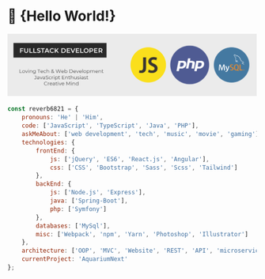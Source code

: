 # :wave: {Hello World!}

<img src="https://github.com/ReverbOD/ReverbOD/blob/master/gh-header-image.png"/>

<p>
</p>

```javascript
const reverb6821 = {
    pronouns: 'He' | 'Him',
    code: ['JavaScript', 'TypeScript', 'Java', 'PHP'],
    askMeAbout: ['web development', 'tech', 'music', 'movie', 'gaming'],
    technologies: {
        frontEnd: {
            js: ['jQuery', 'ES6', 'React.js', 'Angular'],
            css: ['CSS', 'Bootstrap', 'Sass', 'Scss', 'Tailwind']
        },
        backEnd: {
            js: ['Node.js', 'Express'],
            java: ['Spring-Boot'],
            php: ['Symfony']
        },
        databases: ['MySql'],
        misc: ['Webpack', 'npm', 'Yarn', 'Photoshop', 'Illustrator']
    },
    architecture: ['OOP', 'MVC', 'Website', 'REST', 'API', 'microservices'],
    currentProject: 'AquariumNext'
};
```


<!--
**ReverbOD/ReverbOD** is a ✨ _special_ ✨ repository because its `README.md` (this file) appears on your GitHub profile.

Here are some ideas to get you started:

- 🔭 I’m currently working on ...
- 🌱 I’m currently learning ...
- 👯 I’m looking to collaborate on ...
- 🤔 I’m looking for help with ...
- 💬 Ask me about ...
- 📫 How to reach me: ...
- 😄 Pronouns: ...
- ⚡ Fun fact: ...
-->
